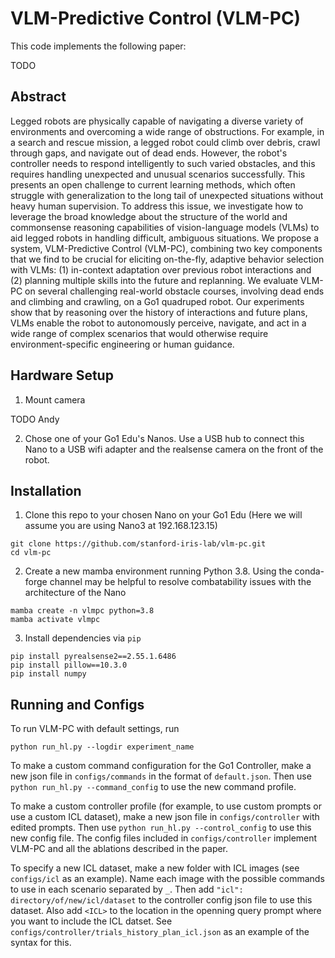 # VLM-Predictive Control (VLM-PC)

This code implements the following paper:

TODO

## Abstract
Legged robots are physically capable of navigating a diverse variety of environments and overcoming a wide range of obstructions. For example, in a search and rescue mission, a legged robot could climb over debris, crawl through gaps, and navigate out of dead ends. However, the robot's controller needs to respond intelligently to such varied obstacles, and this requires handling unexpected and unusual scenarios successfully. This presents an open challenge to current learning methods, which often struggle with generalization to the long tail of unexpected situations without heavy human supervision. To address this issue, we investigate how to leverage the broad knowledge about the structure of the world and commonsense reasoning capabilities of vision-language models (VLMs) to aid legged robots in handling difficult, ambiguous situations. We propose a system, VLM-Predictive Control (VLM-PC), combining two key components that we find to be crucial for eliciting on-the-fly, adaptive behavior selection with VLMs: (1) in-context adaptation over previous robot interactions and (2) planning multiple skills into the future and replanning. We evaluate VLM-PC on several challenging real-world obstacle courses, involving dead ends and climbing and crawling, on a Go1 quadruped robot. Our experiments show that by reasoning over the history of interactions and future plans, VLMs enable the robot to autonomously perceive, navigate, and act in a wide range of complex scenarios that would otherwise require environment-specific engineering or human guidance.

## Hardware Setup

1. Mount camera

TODO Andy

2. Chose one of your Go1 Edu's Nanos. Use a USB hub to connect this Nano to a USB wifi adapter and the realsense camera on the front of the robot.



## Installation

1. Clone this repo to your chosen Nano on your Go1 Edu (Here we will assume you are using Nano3 at 192.168.123.15)

```
git clone https://github.com/stanford-iris-lab/vlm-pc.git
cd vlm-pc
```

2. Create a new mamba environment running Python 3.8. Using the conda-forge channel may be helpful to resolve combatability issues with the architecture of the Nano

```
mamba create -n vlmpc python=3.8
mamba activate vlmpc
```
3. Install dependencies via `pip`
```
pip install pyrealsense2==2.55.1.6486
pip install pillow==10.3.0
pip install numpy
```

## Running and Configs

To run VLM-PC with default settings, run
```
python run_hl.py --logdir experiment_name
```
To make a custom command configuration for the Go1 Controller, make a new json file in `configs/commands` in the format of `default.json`. Then use `python run_hl.py --command_config` to use the new command profile.

To make a custom controller profile (for example, to use custom prompts or use a custom ICL dataset), make a new json file in `configs/controller` with edited prompts. Then use `python run_hl.py --control_config` to use this new config file. The config files included in `configs/controller` implement VLM-PC and all the ablations described in the paper. 

To specify a new ICL dataset, make a new folder with ICL images (see `configs/icl` as an example). Name each image with the possible commands to use in each scenario separated by `_`. Then add `"icl": directory/of/new/icl/dataset` to the controller config json file to use this dataset. Also add `<ICL>` to the location in the openning query prompt where you want to include the ICL datset. See `configs/controller/trials_history_plan_icl.json` as an example of the syntax for this.

